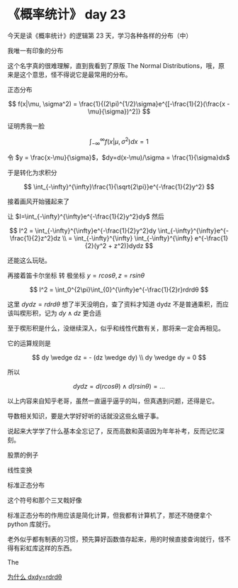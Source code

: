 # 《概率统计》 day 23

今天是读《概率统计》的逻辑第 23 天，学习各种各样的分布（中）

我唯一有印象的分布

这个名字真的很难理解，直到我看到了原版 The Normal Distributions，哦，原来是这个意思，怪不得说它是最常用的分布。

正态分布

$$
f(x|\mu, \sigma^2) = \frac{1}{(2\pi)^{1/2}\sigma}e^{[-\frac{1}{2}(\frac{x - \mu}{\sigma})^2]}
$$

证明秀我一脸

$$
\int_{-\infty}^{\infty} f(x|\mu, \sigma^2)dx = 1
$$

令 $y = \frac{x-\mu}{\sigma}$，$dy=d(x-\mu)/\sigma = \frac{1}{\sigma}dx$

于是转化为求积分

$$
\int_{-\infty}^{\infty}\frac{1}{\sqrt{2\pi}}e^{-\frac{1}{2}y^2}
$$

接着画风开始骚起来了

让 $I=\int_{-\infty}^{\infty}e^{-\frac{1}{2}y^2}dy$ 然后

$$
I^2 = \int_{-\infty}^{\infty}e^{-\frac{1}{2}y^2}dy \int_{-\infty}^{\infty}e^{-\frac{1}{2}z^2}dz \\
= \int_{-\infty}^{\infty} \int_{-\infty}^{\infty} e^{-\frac{1}{2}(y^2 + z^2)}dydz
$$

还能这么玩哒。

再接着笛卡尔坐标 转 极坐标 $y = r cos \theta, z = r sin \theta$

$$
I^2 = \int_0^{2\pi}\int_{0}^{\infty}e^{-\frac{1}{2}r}rdrdθ
$$

这里 $dydz = rdrdθ$ 想了半天没明白，查了资料才知道 dydz 不是普通乘积，而应该叫楔形积，记为 $dy \wedge dz$ 更合适

至于楔形积是什么，没继续深入，似乎和线性代数有关，那将来一定会再相见。

它的运算规则是

$$
dy \wedge dz = - (dz \wedge dy) \\
dy \wedge dy = 0
$$

所以

$$
dydz = d(r cos \theta) \wedge d(r sin \theta) = ...
$$

以上内容来自知乎老哥，虽然一直逼乎逼乎的叫，但真遇到问题，还得是它。

导数相关知识，要是大学好好听的话就没这些幺蛾子事。

说起来大学学了什么基本全忘记了，反而高数和英语因为年年补考，反而记忆深刻。


股票的例子

线性变换

标准正态分布

这个符号和那个三叉戟好像

标准正态分布的作用应该是简化计算，但我都有计算机了，那还不随便拿个 python 库就行。



老外似乎都有制表的习惯，预先算好函数值存起来，用的时候直接查询就行，怪不得有彩虹库这样的东西。

The 


[为什么 dxdy=rdrdθ](https://www.zhihu.com/question/368888687)
